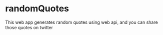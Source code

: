 # randomQuotes

This web app generates random quotes using web api, and you can share those quotes on twitter
